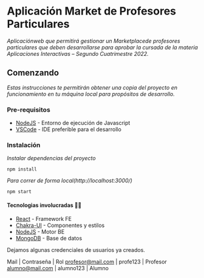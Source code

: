 # Aplicación Market de Profesores Particulares

_Aplicaciónweb que permitirá gestionar un Marketplacede profesores particulares que deben desarrollarse para aprobar la cursada de la materia Aplicaciones Interactivas – Segundo Cuatrimestre 2022._

## Comenzando 

_Estas instrucciones te permitirán obtener una copia del proyecto en funcionamiento en tu máquina local para propósitos de desarrollo._

### Pre-requisitos 

- [NodeJS](https://nodejs.org/es/) - Entorno de ejecución de Javascript
- [VSCode](https://code.visualstudio.com/) - IDE preferible para el desarrollo

### Instalación 

_Instalar dependencias del proyecto_

```
npm install
```

_Para correr de forma local(http://localhost:3000/)_

```
npm start
```

#### Tecnologias involucradas 👨‍💻

- [React](https://reactjs.org) - Framework FE
- [Chakra-UI](https://chakra-ui.com/) - Componentes y estilos
- [NodeJS](https://nodejs.org/es/) - Motor BE
- [MongoDB](https://www.mongodb.com/es) - Base de datos


Dejamos algunas credenciales de usuarios ya creados.

Mail | Contraseña | Rol
profesor@mail.com | profe123 | Profesor
alumno@mail.com | alumno123 | Alumno